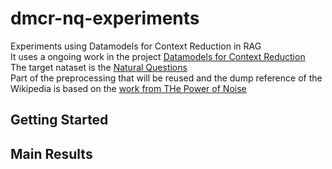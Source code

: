 # dmcr-nq-experiments
Experiments using Datamodels for Context Reduction in RAG </br>
It uses a ongoing work in the project [Datamodels for Context Reduction](https://github.com/CaioRhoden/datamodels-context-reduction) </br>
The target nataset is the [Natural Questions](https://github.com/google-research-datasets/natural-questions) </br>
Part of the preprocessing that will be reused and the dump reference of the Wikipedia is based on the [work from THe Power of Noise](https://github.com/florin-git/The-Power-of-Noise)


## Getting Started


## Main Results
